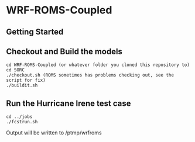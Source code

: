 # WRF-ROMS-Coupled

## Getting Started

## Checkout and Build the models
``` Shell
cd WRF-ROMS-Coupled (or whatever folder you cloned this repository to)
cd SORC
./checkout.sh (ROMS sometimes has problems checking out, see the script for fix)
./buildit.sh
```
## Run the Hurricane Irene test case
``` Shell
cd ../jobs
./fcstrun.sh
```
Output will be written to /ptmp/wrfroms
